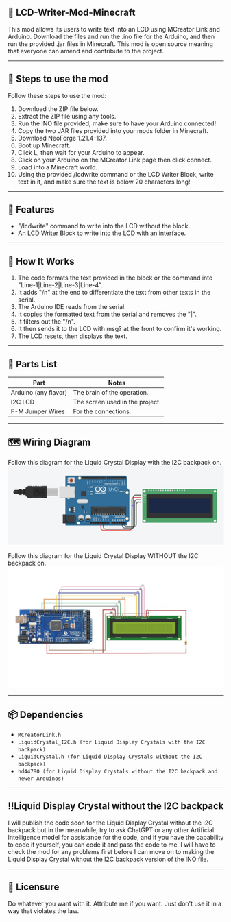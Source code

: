 ## 📲 LCD-Writer-Mod-Minecraft
This mod allows its users to write text into an LCD using MCreator Link and Arduino. Download the files and run the .ino file for the Arduino, and then run the provided .jar files in Minecraft. This mod is open source meaning that everyone can amend and contribute to the project.

---

## 📖 Steps to use the mod
Follow these steps to use the mod:
1. Download the ZIP file below.
2. Extract the ZIP file using any tools.
3. Run the INO file provided, make sure to have your Arduino connected!
4. Copy the two JAR files provided into your mods folder in Minecraft.
5. Download NeoForge 1.21.4-137.
6. Boot up Minecraft.
7. Click L, then wait for your Arduino to appear.
8. Click on your Arduino on the MCreator Link page then click connect.
9. Load into a Minecraft world.
10. Using the provided /lcdwrite command or the LCD Writer Block, write text in it, and make sure the text is below 20 characters long!

---

## 🧠 Features

* "/lcdwrite" command to write into the LCD without the block.
* An LCD Writer Block to write into the LCD with an interface.

---

## 🧪 How It Works

1. The code formats the text provided in the block or the command into "Line-1|Line-2|Line-3|Line-4".
2. It adds "/n" at the end to differentiate the text from other texts in the serial.
3. The Arduino IDE reads from the serial.
4. It copies the formatted text from the serial and removes the "|".
5. It filters out the "/n".
6. It then sends it to the LCD with msg? at the front to confirm it's working.
7. The LCD resets, then displays the text.

---

## 🧰 Parts List

| Part                 | Notes                                         |
| -------------------- | --------------------------------------------- |
| Arduino (any flavor) | The brain of the operation.                   |
| I2C LCD              | The screen used in the project.               |
| F-M Jumper Wires     | For the connections.                          |

---

## 🗺️ Wiring Diagram

Follow this diagram for the Liquid Crystal Display with the I2C backpack on.
![Layout](./I2C-LCD-Writer-Diagram.png)

Follow this diagram for the Liquid Crystal Display WITHOUT the I2C backpack on.
![Layout](./LCD-Writer-Diagram.png)

---

## 📦 Dependencies

* `MCreatorLink.h`
* `LiquidCrystal_I2C.h (for Liquid Display Crystals with the I2C backpack)`
* `LiquidCrystal.h (for Liquid Display Crystals without the I2C backpack)`
* `hd44780 (for Liquid Display Crystals without the I2C backpack and newer Arduinos)`

---

## ‼️Liquid Display Crystal without the I2C backpack

I will publish the code soon for the Liquid Display Crystal without the I2C backpack but in the meanwhile, try to ask ChatGPT or any other Artificial Intelligence model for assistance for the code, and if you have the capability to code it yourself, you can code it and pass the code to me. I will have to check the mod for any problems first before I can move on to making the Liquid Display Crystal without the I2C backpack version of the INO file.

---

## 🖤 Licensure

Do whatever you want with it. Attribute me if you want. Just don't use it in a way that violates the law.
